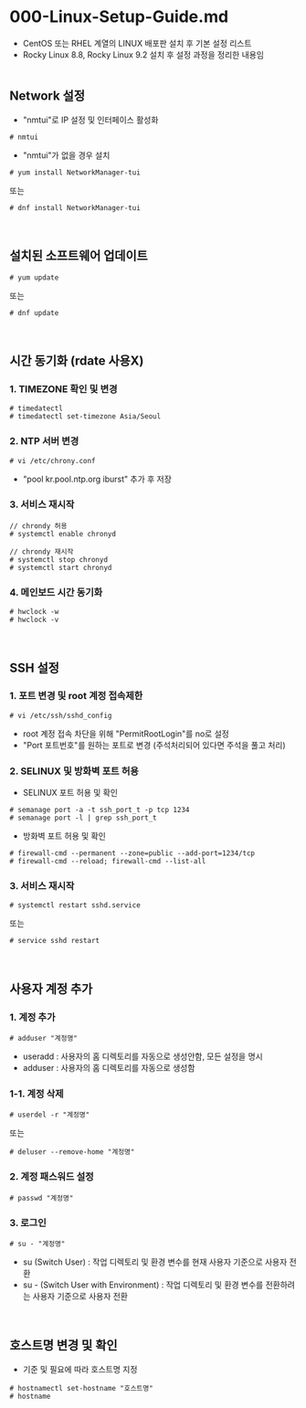 # 000-Linux-Setup-Guide.md
- CentOS 또는 RHEL 계열의 LINUX 배포판 설치 후 기본 설정 리스트
- Rocky Linux 8.8, Rocky Linux 9.2 설치 후 설정 과정을 정리한 내용임
<br><br>

## Network 설정
- "nmtui"로 IP 설정 및 인터페이스 활성화
```
# nmtui
```
- "nmtui"가 없을 경우 설치
```
# yum install NetworkManager-tui
```
또는
```
# dnf install NetworkManager-tui
```
<br>

## 설치된 소프트웨어 업데이트
```
# yum update
```
또는
```
# dnf update
```
<br>

## 시간 동기화 (rdate 사용X)
### 1. TIMEZONE 확인 및 변경
```
# timedatectl
# timedatectl set-timezone Asia/Seoul
```
### 2. NTP 서버 변경
```
# vi /etc/chrony.conf
```
- "pool kr.pool.ntp.org iburst" 추가 후 저장
### 3. 서비스 재시작
```
// chrondy 허용
# systemctl enable chronyd

// chrondy 재시작
# systemctl stop chronyd
# systemctl start chronyd
```
### 4. 메인보드 시간 동기화
```
# hwclock -w
# hwclock -v
```
<br>

## SSH 설정
### 1. 포트 변경 및 root 계정 접속제한
 ```
 # vi /etc/ssh/sshd_config
 ```
- root 계정 접속 차단을 위해 "PermitRootLogin"를 no로 설정
- "Port 포트번호"를 원하는 포트로 변경 (주석처리되어 있다면 주석을 풀고 처리)
### 2. SELINUX 및 방화벽 포트 허용
- SELINUX 포트 허용 및 확인
```
# semanage port -a -t ssh_port_t -p tcp 1234
# semanage port -l | grep ssh_port_t
```
- 방화벽 포트 허용 및 확인
```
# firewall-cmd --permanent --zone=public --add-port=1234/tcp
# firewall-cmd --reload; firewall-cmd --list-all
```
### 3. 서비스 재시작
```
# systemctl restart sshd.service
```
또는
```
# service sshd restart
```
<br>

## 사용자 계정 추가
### 1. 계정 추가
```
# adduser "계정명"
```
- useradd : 사용자의 홈 디렉토리를 자동으로 생성안함, 모든 설정을 명시
- adduser : 사용자의 홈 디렉토리를 자동으로 생성함
### 1-1. 계정 삭제
```
# userdel -r "계정명"
```
또는
```
# deluser --remove-home "계정명"
```
### 2. 계정 패스워드 설정
```
# passwd "계정명"
```
### 3. 로그인
```
# su - "계정명"
```
- su (Switch User) : 작업 디렉토리 및 환경 변수를 현재 사용자 기준으로 사용자 전환
- su - (Switch User with Environment) : 작업 디렉토리 및 환경 변수를 전환하려는 사용자 기준으로 사용자 전환
<br>

## 호스트명 변경 및 확인
- 기준 및 필요에 따라 호스트명 지정
```
# hostnamectl set-hostname "호스트명"
# hostname
```
<br>
